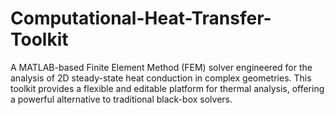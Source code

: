 # Computational-Heat-Transfer-Toolkit
A MATLAB-based Finite Element Method (FEM) solver engineered for the analysis of 2D steady-state heat conduction in complex geometries. This toolkit provides a flexible and editable platform for thermal analysis, offering a powerful alternative to traditional black-box solvers.

